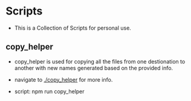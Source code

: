 # Scripts

* This is a Collection of Scripts for personal use.

## copy_helper

 * copy_helper is used for copying all the files from one destionation to another with new names generated based on the provided info.

 * navigate to [./copy_helper](https://github.com/ivo-kalendar/scripts/tree/main/copy_helper) for more info.

 * script: npm run copy_helper
 
